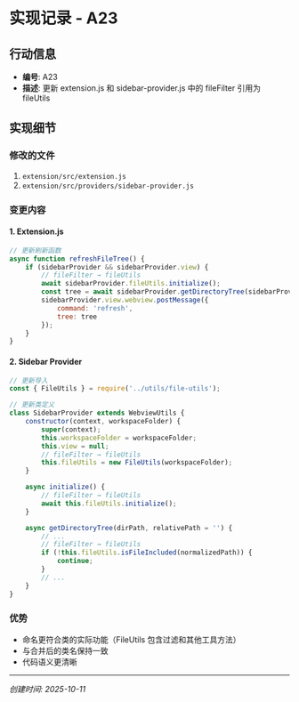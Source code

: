 # 实现记录 - A23

## 行动信息
- **编号**: A23
- **描述**: 更新 extension.js 和 sidebar-provider.js 中的 fileFilter 引用为 fileUtils

## 实现细节

### 修改的文件
1. `extension/src/extension.js`
2. `extension/src/providers/sidebar-provider.js`

### 变更内容

#### 1. Extension.js
```javascript
// 更新刷新函数
async function refreshFileTree() {
    if (sidebarProvider && sidebarProvider.view) {
        // fileFilter → fileUtils
        await sidebarProvider.fileUtils.initialize();
        const tree = await sidebarProvider.getDirectoryTree(sidebarProvider.workspaceFolder);
        sidebarProvider.view.webview.postMessage({
            command: 'refresh',
            tree: tree
        });
    }
}
```

#### 2. Sidebar Provider
```javascript
// 更新导入
const { FileUtils } = require('../utils/file-utils');

// 更新类定义
class SidebarProvider extends WebviewUtils {
    constructor(context, workspaceFolder) {
        super(context);
        this.workspaceFolder = workspaceFolder;
        this.view = null;
        // fileFilter → fileUtils
        this.fileUtils = new FileUtils(workspaceFolder);
    }

    async initialize() {
        // fileFilter → fileUtils
        await this.fileUtils.initialize();
    }

    async getDirectoryTree(dirPath, relativePath = '') {
        // ...
        // fileFilter → fileUtils
        if (!this.fileUtils.isFileIncluded(normalizedPath)) {
            continue;
        }
        // ...
    }
}
```

### 优势
- 命名更符合类的实际功能（FileUtils 包含过滤和其他工具方法）
- 与合并后的类名保持一致
- 代码语义更清晰

---
*创建时间: 2025-10-11*
